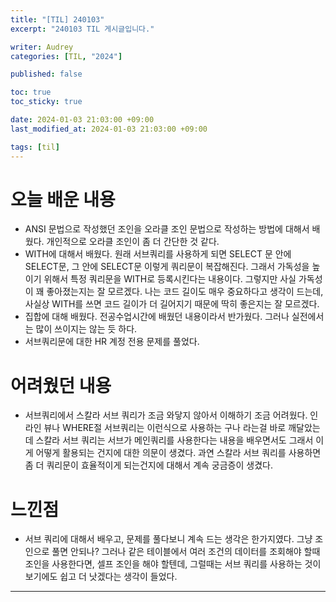 ```yaml
---
title: "[TIL] 240103"
excerpt: "240103 TIL 게시글입니다."

writer: Audrey
categories: [TIL, "2024"]

published: false

toc: true
toc_sticky: true

date: 2024-01-03 21:03:00 +09:00
last_modified_at: 2024-01-03 21:03:00 +09:00

tags: [til]
---
```


# 오늘 배운 내용
- ANSI 문법으로 작성했던 조인을 오라클 조인 문법으로 작성하는 방법에 대해서 배웠다. 개인적으로 오라클 조인이 좀 더 간단한 것 같다.
- WITH에 대해서 배웠다. 원래 서브쿼리를 사용하게 되면 SELECT 문 안에 SELECT문, 그 안에 SELECT문 이렇게 쿼리문이 복잡해진다. 그래서 가독성을 높이기 위해서 특정 쿼리문을 WITH로 등록시킨다는 내용이다. 그렇지만 사실 가독성이 꽤 좋아졌는지는 잘 모르겠다. 나는 코드 길이도 매우 중요하다고 생각이 드는데, 사실상 WITH를 쓰면 코드 길이가 더 길어지기 때문에 딱히 좋은지는 잘 모르겠다.
- 집합에 대해 배웠다. 전공수업시간에 배웠던 내용이라서 반가웠다. 그러나 실전에서는 많이 쓰이지는 않는 듯 하다.
- 서브쿼리문에 대한 HR 계정 전용 문제를 풀었다.


# 어려웠던 내용
- 서브쿼리에서 스칼라 서브 쿼리가 조금 와닿지 않아서 이해하기 조금 어려웠다. 인라인 뷰나 WHERE절 서브쿼리는 이런식으로 사용하는 구나 라는걸 바로 깨달았는데 스칼라 서브 쿼리는 서브가 메인쿼리를 사용한다는 내용을 배우면서도 그래서 이게 어떻게 활용되는 건지에 대한 의문이 생겼다. 과연 스칼라 서브 쿼리를 사용하면 좀 더 쿼리문이 효율적이게 되는건지에 대해서 계속 궁금증이 생겼다.

# 느낀점
- 서브 쿼리에 대해서 배우고, 문제를 풀다보니 계속 드는 생각은 한가지였다. 그냥 조인으로 풀면 안되나? 그러나 같은 테이블에서 여러 조건의 데이터를 조회해야 할때 조인을 사용한다면, 셀프 조인을 해야 할텐데, 그럴때는 서브 쿼리를 사용하는 것이 보기에도 쉽고 더 낫겠다는 생각이 들었다. 

---

<div class="giscus"></div>
<script src="https://giscus.app/client.js"
        data-repo="Audrey-1120/Audrey-1120.github.io"
        data-repo-id="R_kgDOK_Zbjw"
        data-category="General"
        data-category-id="DIC_kwDOK_Zbj84CcHu1"
        data-mapping="pathname"
        data-strict="0"
        data-reactions-enabled="1"
        data-emit-metadata="0"
        data-input-position="bottom"
        data-theme="noborder_gray"
        data-lang="ko"
        crossorigin="anonymous"
        async>
</script>